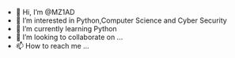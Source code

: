 - 👋 Hi, I’m @MZ1AD
- 👀 I’m interested in Python,Computer Science and Cyber Security
- 🌱 I’m currently learning Python
- 💞️ I’m looking to collaborate on ...
- 📫 How to reach me ...

<!---
MZ1AD/MZ1AD is a ✨ special ✨ repository because its `README.md` (this file) appears on your GitHub profile.
You can click the Preview link to take a look at your changes.
--->
